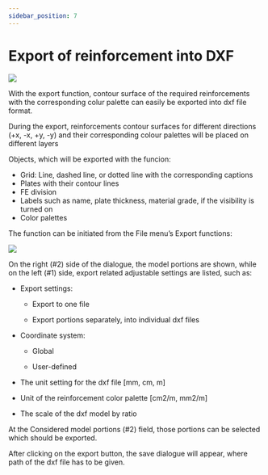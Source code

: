 ```yaml
---
sidebar_position: 7
---
```

# Export of reinforcement into DXF

<!-- wp:image {"align":"center","id":7589,"width":599,"height":351,"sizeSlug":"full","linkDestination":"media"} -->

[![](https://Consteelsoftware.com/wp-content/uploads/2021/04/3-6-export-DXF-.jpg)](./img/wp-content-uploads-2021-04-3-6-export-DXF-.jpg)

<!-- /wp:image -->

<!-- wp:paragraph -->

With the export function, contour surface of the required reinforcements with the corresponding colur palette can easily be exported into dxf file format.

<!-- /wp:paragraph -->

<!-- wp:paragraph -->

During the export, reinforcements contour surfaces for different directions (+x, -x, +y, -y) and their corresponding colour palettes will be placed on different layers

<!-- /wp:paragraph -->

<!-- wp:paragraph -->

Objects, which will be exported with the funcion:

<!-- /wp:paragraph -->

<!-- wp:list -->

- Grid: Line, dashed line, or dotted line with the corresponding captions
- Plates with their contour lines
- FE division
- Labels such as name, plate thickness, material grade, if the visibility is turned on
- Color palettes

<!-- /wp:list -->

<!-- wp:paragraph -->

The function can be initiated from the File menu’s Export functions:

<!-- /wp:paragraph -->

<!-- wp:image {"align":"center","id":7607,"width":525,"height":341,"sizeSlug":"full","linkDestination":"media"} -->

[![](https://Consteelsoftware.com/wp-content/uploads/2021/04/3-6-export-DXF-dialog-1.png)](./img/wp-content-uploads-2021-04-3-6-export-DXF-dialog-1.png)

<!-- /wp:image -->

<!-- wp:paragraph -->

On the right (#2) side of the dialogue, the model portions are shown, while on the left (#1) side, export related adjustable settings are listed, such as:

<!-- /wp:paragraph -->

<!-- wp:list -->

- Export settings:

  - Export to one file

  - Export portions separately, into individual dxf files

- Coordinate system:

  - Global

  - User-defined

- The unit setting for the dxf file \[mm, cm, m]

- Unit of the reinforcement color palette \[cm2/m, mm2/m]

- The scale of the dxf model by ratio

<!-- /wp:list -->

<!-- wp:paragraph -->

At the Considered model portions (#2) field, those portions can be selected which should be exported.

<!-- /wp:paragraph -->

<!-- wp:paragraph -->

After clicking on the export button, the save dialogue will appear, where path of the dxf file has to be given.

<!-- /wp:paragraph -->
